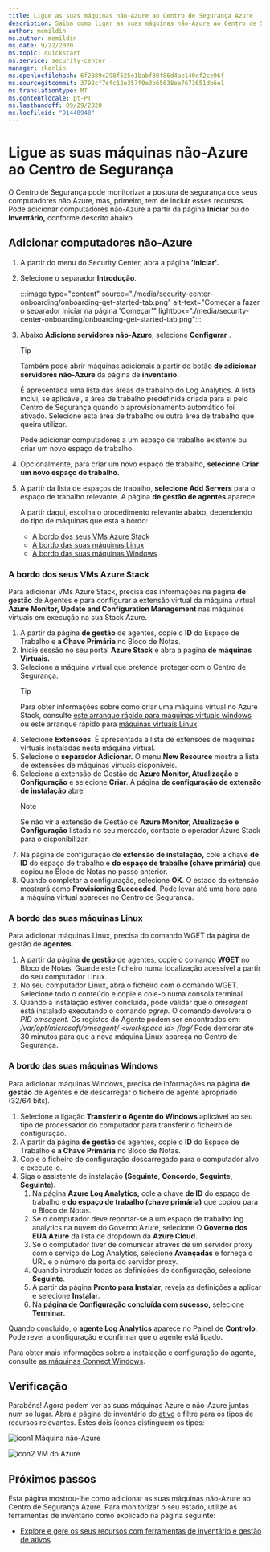 ```yaml
---
title: Ligue as suas máquinas não-Azure ao Centro de Segurança Azure
description: Saiba como ligar as suas máquinas não-Azure ao Centro de Segurança
author: memildin
ms.author: memildin
ms.date: 9/22/2020
ms.topic: quickstart
ms.service: security-center
manager: rkarlin
ms.openlocfilehash: 6f2889c298f525e1babf80f86d4ae140ef2ce96f
ms.sourcegitcommit: 3792cf7efc12e357f0e3b65638ea7673651db6e1
ms.translationtype: MT
ms.contentlocale: pt-PT
ms.lasthandoff: 09/29/2020
ms.locfileid: "91448948"
---
```

#  <a name="connect-your-non-azure-machines-to-security-center"></a>Ligue as suas máquinas não-Azure ao Centro de Segurança

O Centro de Segurança pode monitorizar a postura de segurança dos seus computadores não Azure, mas, primeiro, tem de incluir esses recursos. Pode adicionar computadores não-Azure a partir da página **Iniciar** ou do **Inventário,** conforme descrito abaixo.

## <a name="add-non-azure-computers"></a>Adicionar computadores não-Azure 

1. A partir do menu do Security Center, abra a página **'Iniciar'.**
1. Selecione o separador **Introdução**.

    :::image type="content" source="./media/security-center-onboarding/onboarding-get-started-tab.png" alt-text="Começar a fazer o separador iniciar na página 'Começar'" lightbox="./media/security-center-onboarding/onboarding-get-started-tab.png":::

1. Abaixo **Adicione servidores não-Azure**, selecione **Configurar** .

    > [!TIP]
    > Também pode abrir máquinas adicionais a partir do botão **de adicionar servidores não-Azure** da página de **inventário.**

    É apresentada uma lista das áreas de trabalho do Log Analytics. A lista inclui, se aplicável, a área de trabalho predefinida criada para si pelo Centro de Segurança quando o aprovisionamento automático foi ativado. Selecione esta área de trabalho ou outra área de trabalho que queira utilizar.

    Pode adicionar computadores a um espaço de trabalho existente ou criar um novo espaço de trabalho. 

1. Opcionalmente, para criar um novo espaço de trabalho, **selecione Criar um novo espaço de trabalho.**

1. A partir da lista de espaços de trabalho, **selecione Add Servers** para o espaço de trabalho relevante.
    A página **de gestão de agentes** aparece.

    A partir daqui, escolha o procedimento relevante abaixo, dependendo do tipo de máquinas que está a bordo:

    - [A bordo dos seus VMs Azure Stack](#onboard-your-azure-stack-vms)
    - [A bordo das suas máquinas Linux](#onboard-your-linux-machines)
    - [A bordo das suas máquinas Windows](#onboard-your-windows-machines)


### <a name="onboard-your-azure-stack-vms"></a>A bordo dos seus VMs Azure Stack
Para adicionar VMs Azure Stack, precisa das informações na página **de gestão** de Agentes e para configurar a extensão virtual da máquina virtual **Azure Monitor, Update and Configuration Management** nas máquinas virtuais em execução na sua Stack Azure.
1. A partir da página **de gestão** de agentes, copie o **ID** do Espaço de Trabalho e **a Chave Primária** no Bloco de Notas.
1. Inicie sessão no seu portal **Azure Stack** e abra a página **de máquinas Virtuais.**
1. Selecione a máquina virtual que pretende proteger com o Centro de Segurança.
    >[!TIP]
    > Para obter informações sobre como criar uma máquina virtual no Azure Stack, consulte [este arranque rápido para máquinas virtuais windows](https://docs.microsoft.com/azure/azure-stack/user/azure-stack-quick-windows-portal) ou este arranque rápido para [máquinas virtuais Linux](https://docs.microsoft.com/azure/azure-stack/user/azure-stack-quick-linux-portal).
1. Selecione **Extensões**. É apresentada a lista de extensões de máquinas virtuais instaladas nesta máquina virtual.
1. Selecione o **separador Adicionar.** O menu **New Resource** mostra a lista de extensões de máquinas virtuais disponíveis.
1. Selecione a extensão de Gestão de **Azure Monitor, Atualização e Configuração** e selecione **Criar**. A página **de configuração de extensão de instalação** abre.
    >[!NOTE]
    > Se não vir a extensão de Gestão de **Azure Monitor, Atualização e Configuração** listada no seu mercado, contacte o operador Azure Stack para o disponibilizar.
1. Na página de configuração de **extensão de instalação,** cole a chave **de ID** do espaço de trabalho e **do espaço de trabalho (chave primária)** que copiou no Bloco de Notas no passo anterior.
1. Quando completar a configuração, selecione **OK**. O estado da extensão mostrará como **Provisioning Succeeded**. Pode levar até uma hora para a máquina virtual aparecer no Centro de Segurança.


### <a name="onboard-your-linux-machines"></a>A bordo das suas máquinas Linux
Para adicionar máquinas Linux, precisa do comando WGET da página de gestão de **agentes.**
1. A partir da página **de gestão** de agentes, copie o comando **WGET** no Bloco de Notas. Guarde este ficheiro numa localização acessível a partir do seu computador Linux.
1. No seu computador Linux, abra o ficheiro com o comando WGET. Selecione todo o conteúdo e copie e cole-o numa consola terminal.
1. Quando a instalação estiver concluída, pode validar que o *omsagent* está instalado executando o comando *pgrep.* O comando devolverá o *PID omsagent.*
    Os registos do Agente podem ser encontrados em: */var/opt/microsoft/omsagent/ \<workspace id> /log/* Pode demorar até 30 minutos para que a nova máquina Linux apareça no Centro de Segurança.


### <a name="onboard-your-windows-machines"></a>A bordo das suas máquinas Windows
Para adicionar máquinas Windows, precisa de informações na página **de gestão** de Agentes e de descarregar o ficheiro de agente apropriado (32/64 bits).
1. Selecione a ligação **Transferir o Agente do Windows** aplicável ao seu tipo de processador do computador para transferir o ficheiro de configuração.
1. A partir da página **de gestão** de agentes, copie o **ID** do Espaço de Trabalho e **a Chave Primária** no Bloco de Notas.
1. Copie o ficheiro de configuração descarregado para o computador alvo e execute-o.
1. Siga o assistente de instalação **(Seguinte**, **Concordo**, **Seguinte**, **Seguinte**).
    1. Na página **Azure Log Analytics,** cole a chave **de ID** do espaço de trabalho e **do espaço de trabalho (chave primária)** que copiou para o Bloco de Notas.
    1. Se o computador deve reportar-se a um espaço de trabalho log analytics na nuvem do Governo Azure, selecione O **Governo dos EUA Azure** da lista de dropdown da **Azure Cloud.**
    1. Se o computador tiver de comunicar através de um servidor proxy com o serviço do Log Analytics, selecione **Avançadas** e forneça o URL e o número da porta do servidor proxy.
    1. Quando introduzir todas as definições de configuração, selecione **Seguinte**.
    1. A partir da página **Pronto para Instalar,** reveja as definições a aplicar e selecione **Instalar**.
    1. Na **página de Configuração concluída com sucesso,** selecione **Terminar**.

Quando concluído, o **agente Log Analytics** aparece no Painel de **Controlo**. Pode rever a configuração e confirmar que o agente está ligado.

Para obter mais informações sobre a instalação e configuração do agente, consulte [as máquinas Connect Windows](../azure-monitor/platform/agent-windows.md#install-agent-using-setup-wizard).


## <a name="verifying"></a>Verificação
Parabéns! Agora podem ver as suas máquinas Azure e não-Azure juntas num só lugar. Abra a página de inventário do [ativo](asset-inventory.md) e filtre para os tipos de recursos relevantes. Estes dois ícones distinguem os tipos:

  ![icon1](./media/quick-onboard-linux-computer/security-center-monitoring-icon1.png) Máquina não-Azure

  ![icon2](./media/quick-onboard-linux-computer/security-center-monitoring-icon2.png) VM do Azure


## <a name="next-steps"></a>Próximos passos

Esta página mostrou-lhe como adicionar as suas máquinas não-Azure ao Centro de Segurança Azure. Para monitorizar o seu estado, utilize as ferramentas de inventário como explicado na página seguinte:

- [Explore e gere os seus recursos com ferramentas de inventário e gestão de ativos](asset-inventory.md)